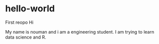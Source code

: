 # hello-world
First reopo
Hi 

My name is nouman and i am a engineering student. I am trying to learn data science and R.
